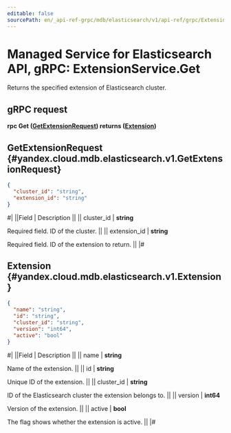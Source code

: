 ```yaml
---
editable: false
sourcePath: en/_api-ref-grpc/mdb/elasticsearch/v1/api-ref/grpc/Extension/get.md
---
```


# Managed Service for Elasticsearch API, gRPC: ExtensionService.Get

Returns the specified extension of Elasticsearch cluster.

## gRPC request

**rpc Get ([GetExtensionRequest](#yandex.cloud.mdb.elasticsearch.v1.GetExtensionRequest)) returns ([Extension](#yandex.cloud.mdb.elasticsearch.v1.Extension))**

## GetExtensionRequest {#yandex.cloud.mdb.elasticsearch.v1.GetExtensionRequest}

```json
{
  "cluster_id": "string",
  "extension_id": "string"
}
```

#|
||Field | Description ||
|| cluster_id | **string**

Required field. ID of the cluster. ||
|| extension_id | **string**

Required field. ID of the extension to return. ||
|#

## Extension {#yandex.cloud.mdb.elasticsearch.v1.Extension}

```json
{
  "name": "string",
  "id": "string",
  "cluster_id": "string",
  "version": "int64",
  "active": "bool"
}
```

#|
||Field | Description ||
|| name | **string**

Name of the extension. ||
|| id | **string**

Unique ID of the extension. ||
|| cluster_id | **string**

ID of the Elasticsearch cluster the extension belongs to. ||
|| version | **int64**

Version of the extension. ||
|| active | **bool**

The flag shows whether the extension is active. ||
|#